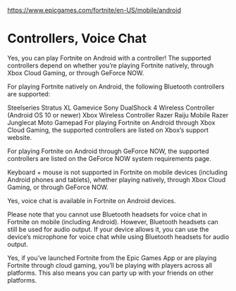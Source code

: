 https://www.epicgames.com/fortnite/en-US/mobile/android

# Controllers, Voice Chat
Yes, you can play Fortnite on Android with a controller! The supported controllers depend on whether you’re playing Fortnite natively, through Xbox Cloud Gaming, or through GeForce NOW.

For playing Fortnite natively on Android, the following Bluetooth controllers are supported:

Steelseries Stratus XL
Gamevice
Sony DualShock 4 Wireless Controller (Android OS 10 or newer)
Xbox Wireless Controller
Razer Raiju Mobile
Razer Junglecat
Moto Gamepad
For playing Fortnite on Android through Xbox Cloud Gaming, the supported controllers are listed on Xbox’s support website.

For playing Fortnite on Android through GeForce NOW, the supported controllers are listed on the GeForce NOW system requirements page.

Keyboard + mouse is not supported in Fortnite on mobile devices (including Android phones and tablets), whether playing natively, through Xbox Cloud Gaming, or through GeForce NOW.

Yes, voice chat is available in Fortnite on Android devices.

Please note that you cannot use Bluetooth headsets for voice chat in Fortnite on mobile (including Android). However, Bluetooth headsets can still be used for audio output. If your device allows it, you can use the device’s microphone for voice chat while using Bluetooth headsets for audio output.

Yes, if you’ve launched Fortnite from the Epic Games App or are playing Fortnite through cloud gaming, you’ll be playing with players across all platforms. This also means you can party up with your friends on other platforms.
